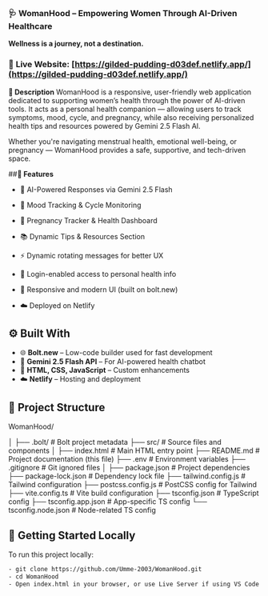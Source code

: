 ### **🩺 WomanHood – Empowering Women Through AI-Driven Healthcare**

**Wellness is a journey, not a destination.**

### 🔗 **Live Website**: [https://gilded-pudding-d03def.netlify.app/](https://gilded-pudding-d03def.netlify.app/)

**🌸 Description**
WomanHood is a responsive, user-friendly web application dedicated to supporting women’s health through the power of AI-driven tools. It acts as a personal health companion — allowing users to track symptoms, mood, cycle, and pregnancy, while also receiving personalized health tips and resources powered by Gemini 2.5 Flash AI.

Whether you're navigating menstrual health, emotional well-being, or pregnancy — WomanHood provides a safe, supportive, and tech-driven space.

##**🚀 Features**
- 💬 AI-Powered Responses via Gemini 2.5 Flash

- 🧠 Mood Tracking & Cycle Monitoring

- 📅 Pregnancy Tracker & Health Dashboard

- 📚 Dynamic Tips & Resources Section

- ⚡ Dynamic rotating messages for better UX

- 🔐 Login-enabled access to personal health info

- 📱 Responsive and modern UI (built on bolt.new)

- ☁️ Deployed on Netlify

## ⚙️ Built With

- 🌐 **Bolt.new** – Low-code builder used for fast development
- 💬 **Gemini 2.5 Flash API** – For AI-powered health chatbot
- 🎨 **HTML, CSS, JavaScript** – Custom enhancements
- ☁️ **Netlify** – Hosting and deployment

## 📁 Project Structure
WomanHood/

│
├── .bolt/                 # Bolt project metadata
├── src/                   # Source files and components
│
├── index.html             # Main HTML entry point
├── README.md              # Project documentation (this file)
├── .env                   # Environment variables
├── .gitignore             # Git ignored files
│
├── package.json           # Project dependencies
├── package-lock.json      # Dependency lock file
├── tailwind.config.js     # Tailwind configuration
├── postcss.config.js      # PostCSS config for Tailwind
├── vite.config.ts         # Vite build configuration
├── tsconfig.json          # TypeScript config
├── tsconfig.app.json      # App-specific TS config
└── tsconfig.node.json     # Node-related TS config

## 🚀 Getting Started Locally

To run this project locally:
```bash
- git clone https://github.com/Umme-2003/WomanHood.git
- cd WomanHood
- Open index.html in your browser, or use Live Server if using VS Code.
```

